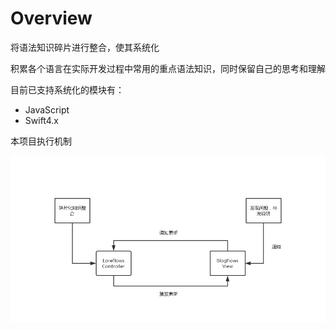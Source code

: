 # Overview

将语法知识碎片进行整合，使其系统化

积累各个语言在实际开发过程中常用的重点语法知识，同时保留自己的思考和理解

目前已支持系统化的模块有：

- JavaScript
- Swift4.x

本项目执行机制

![workFlows](../flows.png)